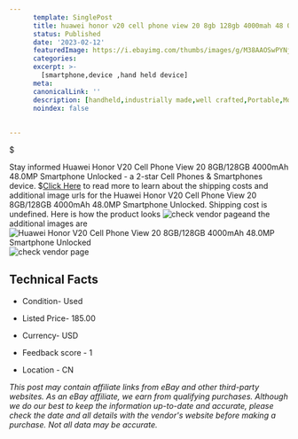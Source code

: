 ```yaml
---
      template: SinglePost
      title: huawei honor v20 cell phone view 20 8gb 128gb 4000mah 48 0mp smartphone unlocked
      status: Published
      date: '2023-02-12'
      featuredImage: https://i.ebayimg.com/thumbs/images/g/M38AAOSwPYNjrdvT/s-l225.jpg
      categories: 
      excerpt: >-
        [smartphone,device ,hand held device]
      meta:
      canonicalLink: ''
      description: [handheld,industrially made,well crafted,Portable,Mobile,Compact,Convenient,Lightweight,Maneuverable,Man-portable,Miniature,Carriable,Hand-held,Light,Holdable,Transportable,Mobile device,Pocket-sized,On-the-go,Wireless,Cordless,Compact size,Convenient size, smartphone,device ,hand held device]
      noindex: false
      
        
---
```

$

Stay informed Huawei Honor V20 Cell Phone View 20 8GB/128GB 4000mAh 48.0MP Smartphone Unlocked - a 2-star Cell Phones & Smartphones device.
$[Click Here](https://www.ebay.com/itm/394399768094?hash=item5bd40ede1e%3Ag%3AM38AAOSwPYNjrdvT&mkevt=1&mkcid=1&mkrid=711-53200-19255-0&campid=%253CePNCampaignId%253E&customid=%253CreferenceId%253E&toolid=10049) to read more to learn about the shipping costs and additional image urls for the Huawei Honor V20 Cell Phone View 20 8GB/128GB 4000mAh 48.0MP Smartphone Unlocked. Shipping cost is undefined. Here is how the product looks ![check vendor page](https://i.ebayimg.com/thumbs/images/g/M38AAOSwPYNjrdvT/s-l225.jpg)and the additional images are![Huawei Honor V20 Cell Phone View 20 8GB/128GB 4000mAh 48.0MP Smartphone Unlocked](https://i.ebayimg.com/images/g/M38AAOSwPYNjrdvT/s-l960.jpg)![check vendor page](https://origin-galleryplus.ebayimg.com/ws/web/394399768094_2_0_1/225x225.jpg,https://origin-galleryplus.ebayimg.com/ws/web/394399768094_3_0_1/225x225.jpg,https://origin-galleryplus.ebayimg.com/ws/web/394399768094_4_0_1/225x225.jpg,https://origin-galleryplus.ebayimg.com/ws/web/394399768094_5_0_1/225x225.jpg,https://origin-galleryplus.ebayimg.com/ws/web/394399768094_6_0_1/225x225.jpg,https://origin-galleryplus.ebayimg.com/ws/web/394399768094_7_0_1/225x225.jpg,https://origin-galleryplus.ebayimg.com/ws/web/394399768094_8_0_1/225x225.jpg,https://origin-galleryplus.ebayimg.com/ws/web/394399768094_9_0_1/225x225.jpg,https://origin-galleryplus.ebayimg.com/ws/web/394399768094_10_0_1/225x225.jpg,https://origin-galleryplus.ebayimg.com/ws/web/394399768094_11_0_1/225x225.jpg,https://origin-galleryplus.ebayimg.com/ws/web/394399768094_12_0_1/225x225.jpg,https://origin-galleryplus.ebayimg.com/ws/web/394399768094_13_0_1/225x225.jpg,https://origin-galleryplus.ebayimg.com/ws/web/394399768094_14_0_1/225x225.jpg,https://origin-galleryplus.ebayimg.com/ws/web/394399768094_15_0_1/225x225.jpg,https://origin-galleryplus.ebayimg.com/ws/web/394399768094_16_0_1/225x225.jpg)



 ## Technical Facts 



     
      

 - Condition- Used 


      

 - Listed Price- 185.00 


      

 - Currency- USD 


      

 - Feedback score - 1 


      

 - Location - CN 


      
      

 *_This post may contain affiliate links from eBay and other third-party websites. As an eBay affiliate, we earn from qualifying purchases. Although we do our best to keep the information up-to-date and accurate, please check the date and all details with the vendor's website before making a purchase. Not all data may be accurate._*






